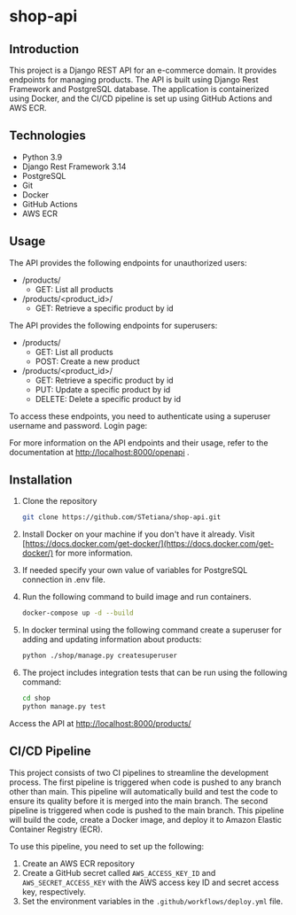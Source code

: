 # shop-api

## **Introduction**

This project is a Django REST API for an e-commerce domain. It provides endpoints for managing products. The API is built using Django Rest Framework and PostgreSQL database. The application is containerized using Docker, and the CI/CD pipeline is set up using GitHub Actions and AWS ECR.

## Technologies

- Python 3.9
- Django Rest Framework 3.14
- PostgreSQL
- Git
- Docker
- GitHub Actions
- AWS ECR

## Usage

The API provides the following endpoints for unauthorized users:

- /products/
    - GET: List all products
- /products/<product_id>/
    - GET: Retrieve a specific product by id

The API provides the following endpoints for superusers:

- /products/
    - GET: List all products
    - POST: Create a new product
- /products/<product_id>/
    - GET: Retrieve a specific product by id
    - PUT: Update a specific product by id
    - DELETE: Delete a specific product by id

To access these endpoints, you need to authenticate using a superuser username and password. Login page: 

For more information on the API endpoints and their usage, refer to the documentation at [http://localhost:8000/openapi](http://localhost:8000/openapi)
.

## Installation

1. Clone the repository
    
    ```bash
    git clone https://github.com/STetiana/shop-api.git
    ```
    
2. Install Docker on your machine if you don't have it already. Visit [https://docs.docker.com/get-docker/](https://docs.docker.com/get-docker/)
 for more information.
3. If needed specify your own value of variables for PostgreSQL connection in .env file.
4. Run the following command to build image and run containers. 
    
    ```bash
    docker-compose up -d --build
    ```
    
5. In docker terminal using the following command create a superuser for adding and updating information about products:
    
    ```bash
    python ./shop/manage.py createsuperuser
    ```
    
6. The project includes integration tests that can be run using the following command:
    
    ```bash
    cd shop
    python manage.py test
    ```
    

Access the API at [http://localhost:8000/products/](http://localhost:8000/products/)

## CI/CD Pipeline

This project consists of two CI pipelines to streamline the development process. The first pipeline is triggered when code is pushed to any branch other than main. This pipeline will automatically build and test the code to ensure its quality before it is merged into the main branch. The second pipeline is triggered when code is pushed to the main branch. This pipeline will build the code, create a Docker image, and deploy it to Amazon Elastic Container Registry (ECR).

To use this pipeline, you need to set up the following:

1. Create an AWS ECR repository
2. Create a GitHub secret called `AWS_ACCESS_KEY_ID` and `AWS_SECRET_ACCESS_KEY` with the AWS access key ID and secret access key, respectively.
3. Set the environment variables in the `.github/workflows/deploy.yml` file.
